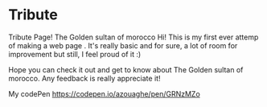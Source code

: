 # Tribute
Tribute Page! The Golden sultan of morocco
Hi! This is my first ever attemp of making a web page . It's really basic and for sure, a lot of room for improvement but still, I feel proud of it :)

Hope you can check it out and get to know about The Golden sultan of morocco. Any feedback is really appreciate it!

My codePen https://codepen.io/azouaghe/pen/GRNzMZo
